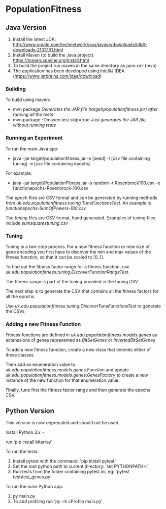 # PopulationFitness

## Java Version

1. Install the latest JDK: http://www.oracle.com/technetwork/java/javase/downloads/jdk8-downloads-2133151.html
2. Install Maven (to build the Java project): https://maven.apache.org/install.html
3. To build the project run maven in the same directory as pom.xml (mvn)
4. The application has been developed using IntelliJ IDEA (https://www.jetbrains.com/idea/download)

### Building
To build using maven: 
* mvn package *Generates the JAR file (target\populationfitness.jar) after running all the tests*
* mvn package  -Dmaven.test.skip=true *Just generates the JAR file, without running tests*

### Running an Experiment
To run the main Java app:
* java -jar target/populationfitness.jar -s [seed] -t [csv file containing tuning] -e [csv file containing epochs]

For example:
* java -jar target\PopulationFitness.jar -s random -t Rosenbrock100.csv -e functionepochs-Rosenbrock-100.csv 

The *epoch* files are CSV format and can be generated by running methods from *uk.edu.populationfitness.tuning.TuneFunctionsTest*. An example is *functionepochs-SumOfPowers-100.csv*

The *tuning* files are CSV format, hand generated. Examples of tuning files include *sumsquarestuning.csv*

### Tuning 
Tuning is a two-step process. For a new fitness function or new size of gene encoding you first have to 
discover the min and max values of the fitness function, so that it can be scaled to [0..1]. 

To find out the fitness factor range for a fitness function, use *uk.edu.populationfitness.tuning.DiscoverFunctionRangeTest*. 

The fitness range is part of the tuning provided in the tuning CSV.

The next step is to generate the CSV that contains all the fitness factors for all the epochs. 

Use *uk.edu.populationfitness.tuning.DiscoverTuneFunctionsTest* to generate the CSVs.

### Adding a new Fitness Function
Fitness functions are defined in *uk.edu.populationfitness.models.genes* as extenssions of 
genes represented as *BitSetGenes* or *InvertedBitSetGenes*

To add a new fitness function, create a new class that extends either of these classes. 

Then add an enumeration value to *uk.edu.populationfitness.models.genes.Function* and update
*uk.edu.populationfitness.models.genes.GenesFactory* to create a new instance of the new 
function for that enumeration value. 

Finally, tune first the fitness factor range and then generate the epochs CSV.   

## Python Version

This version is now deprecated and should not be used. 

Install Python 3.x +

run 'pip install bitarray'

To run the tests:
1. Install pytest with the command: 'pip install pytest'
2. Set the root python path to current directory: 'set PYTHONPATH=.'
3. Run tests from the folder containing pytest.ini, eg: 'pytest test\\test_genes.py'

To run the main Python app:
1. py main.py
2. To add profiling run 'py -m cProfile main.py'


